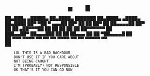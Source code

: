                                                                       
                                         ▄▄                           
                                 ██      ██                           
 ██▄███▄    ▄█████▄  ██▄████▄  ███████   ██▄████▄   ▄████▄    ██▄████ 
 ██▀  ▀██   ▀ ▄▄▄██  ██▀   ██    ██      ██▀   ██  ██▄▄▄▄██   ██▀     
 ██    ██  ▄██▀▀▀██  ██    ██    ██      ██    ██  ██▀▀▀▀▀▀   ██      
 ███▄▄██▀  ██▄▄▄███  ██    ██    ██▄▄▄   ██    ██  ▀██▄▄▄▄█   ██      
 ██ ▀▀▀     ▀▀▀▀ ▀▀  ▀▀    ▀▀     ▀▀▀▀   ▀▀    ▀▀    ▀▀▀▀▀    ▀▀      
 ██                                                                   
                                                                      

		LOL THIS IS A BAD BACKDOOR
		DON'T USE IT IF YOU CARE ABOUT
		NOT BEING CAUGHT
		I'M (PROBABLY) NOT RESPONSIBLE
		OK THAT'S IT YOU CAN GO NOW
